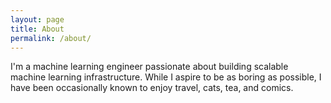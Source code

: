 ```yaml
---
layout: page
title: About
permalink: /about/
---
```


I'm a machine learning engineer passionate about building scalable machine learning infrastructure. While I aspire to be as boring as possible, I have been occasionally known to enjoy travel, cats, tea, and comics. 
